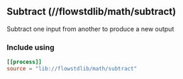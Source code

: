 ## Subtract (//flowstdlib/math/subtract)
Subtract one input from another to produce a new output

### Include using
```toml
[[process]]
source = "lib://flowstdlib/math/subtract"
```